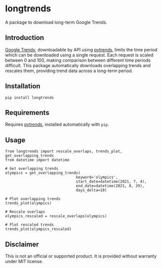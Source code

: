 # longtrends

A package to download long-term Google Trends.

## Introduction

[Google Trends](https://trends.google.com/trends), downloadable by API using [pytrends](https://pypi.org/project/pytrends/), limits the time period which can be downloaded using a single request. Each request is scaled between 0 and 100, making comparison between different time periods difficult. This package automatically downloads overlapping trends and rescales them, providing trend data across a long-term period.

## Installation

`pip install longtrends`

## Requirements

Requires [pytrends](https://pypi.org/project/pytrends/), installed automatically with `pip`.

## Usage

```
from longtrends import rescale_overlaps, trends_plot, get_overlapping_trends
from datetime import datetime

# Get overlapping trends
olympics = get_overlapping_trends(
                                keyword='olympics',
                                start_date=datetime(2021, 7, 4),
                                end_date=datetime(2021, 8, 29),
                                days_delta=10)

# Plot overlapping trends
trends_plot(olympics)

# Rescale overlaps
olympics_rescaled = rescale_overlaps(olympics)

# Plot rescaled trends
trends_plot(olympics_rescaled)
```

## Disclaimer

This is not an official or supported product. It is provided without warranty under MIT license.
